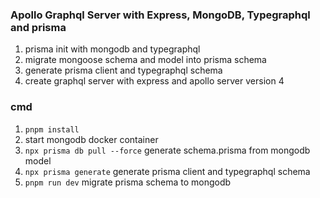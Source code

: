 ### Apollo Graphql Server with Express, MongoDB, Typegraphql and prisma 
1. prisma init with mongodb and typegraphql
2. migrate mongoose schema and model into prisma schema
3. generate prisma client and typegraphql schema
4. create graphql server with express and apollo server version 4




### cmd
1. `pnpm install`
2. start mongodb docker container
3. ```npx prisma db pull --force```   generate schema.prisma from mongodb model
4. ```npx prisma generate``` generate prisma client and typegraphql schema
5. ```pnpm run dev``` migrate prisma schema to mongodb